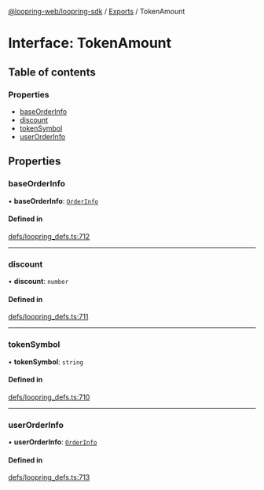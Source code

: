 [@loopring-web/loopring-sdk](../README.md) / [Exports](../modules.md) / TokenAmount

# Interface: TokenAmount

## Table of contents

### Properties

- [baseOrderInfo](TokenAmount.md#baseorderinfo)
- [discount](TokenAmount.md#discount)
- [tokenSymbol](TokenAmount.md#tokensymbol)
- [userOrderInfo](TokenAmount.md#userorderinfo)

## Properties

### baseOrderInfo

• **baseOrderInfo**: [`OrderInfo`](OrderInfo.md)

#### Defined in

[defs/loopring_defs.ts:712](https://github.com/Loopring/loopring_sdk/blob/5861d10/src/defs/loopring_defs.ts#L712)

___

### discount

• **discount**: `number`

#### Defined in

[defs/loopring_defs.ts:711](https://github.com/Loopring/loopring_sdk/blob/5861d10/src/defs/loopring_defs.ts#L711)

___

### tokenSymbol

• **tokenSymbol**: `string`

#### Defined in

[defs/loopring_defs.ts:710](https://github.com/Loopring/loopring_sdk/blob/5861d10/src/defs/loopring_defs.ts#L710)

___

### userOrderInfo

• **userOrderInfo**: [`OrderInfo`](OrderInfo.md)

#### Defined in

[defs/loopring_defs.ts:713](https://github.com/Loopring/loopring_sdk/blob/5861d10/src/defs/loopring_defs.ts#L713)
